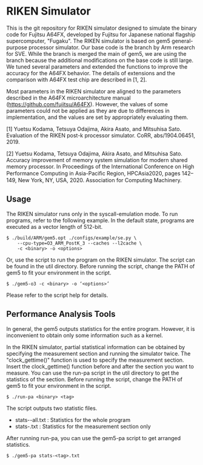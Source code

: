 # RIKEN Simulator

This is the git repository for RIKEN simulator designed to simulate
the binary code for Fujitsu A64FX, developed by Fujitsu for Japanese
national flagship supercomputer, "Fugaku". The RIKEN simulator is
based on gem5 general-purpose processor simulator. Our base code is
the branch by Arm research for SVE. While the branch is merged the main
of gem5, we are using the branch because the additional modifications
on the base code is still large. We tuned several parameters and
extended the functions to improve the accuracy for the A64FX
behavior. The details of extensions and the comparison with A64FX test
chip are described in [1, 2].

Most parameters in the RIKEN simulator are aligned to the parameters
described in the A64FX microarchitecture manual
(https://github.com/fujitsu/A64FX). However, the values of some parameters
could not be applied as they are due to differences in implementation,
and the values are set by appropriately evaluating them.

[1] Yuetsu Kodama, Tetsuya Odajima, Akira Asato, and Mitsuhisa
Sato. Evaluation of the RIKEN post-k processor simulator. CoRR,
abs/1904.06451, 2019.

[2] Yuetsu Kodama, Tetsuya Odajima, Akira Asato, and Mitsuhisa
Sato. Accuracy improvement of memory system simulation for modern
shared memory processor. In Proceedings of the International
Conference on High Performance Computing in Asia-Paciﬁc Region,
HPCAsia2020, pages 142–149, New York, NY, USA, 2020. Association for
Computing Machinery.

## Usage

The RIKEN simulator runs only in the syscall-emulation mode.
To run programs, refer to the following example.
In the default state, programs are executed as a vector length of 512-bit.

```
$ ./build/ARM/gem5.opt ./configs/example/se.py \
    --cpu-type=O3_ARM_PostK_3 --caches --l2cache \
    -c <binary> -o <options>
```

Or, use the script to run the program on the RIKEN simulator.
The script can be found in the util directory.
Before running the script, change the PATH of gem5 to fit your environment in the script.

```
$ ./gem5-o3 -c <binary> -o ‘<options>’
```

Please refer to the script help for details.

## Performance Analysis Tools

In general, the gem5 outputs statistics for the entire program.
However, it is inconvenient to obtain only some information such as a kernel.

In the RIKEN simulator, partial statistical information can be obtained by specifying the measurement section and running the simulator twice.
The "clock_gettime()" function is used to specify the measurement section.
Insert the clock_gettime() function before and after the section you want to measure.
You can use the run-pa script in the util directory to get the statistics of the section.
Before running the script, change the PATH of gem5 to fit your environment in the script.

```
$ ./run-pa <binary> <tag>
```

The script outputs two statistic files.
* stats-<tag>-all.txt : Statistics for the whole program
* stats-<tag>.txt : Statistics for the measurement section only

After running run-pa, you can use the gem5-pa script to get arranged statistics.

```
$ ./gem5-pa stats-<tag>.txt
```